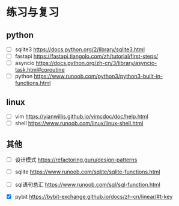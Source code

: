 # 练习与复习


## python

- [ ] sqlite3 https://docs.python.org/2/library/sqlite3.html
- [ ] fastapi https://fastapi.tiangolo.com/zh/tutorial/first-steps/
- [ ] asyncio https://docs.python.org/zh-cn/3/library/asyncio-task.html#coroutine
- [ ] python https://www.runoob.com/python3/python3-built-in-functions.html

## linux
- [ ] vim https://yianwillis.github.io/vimcdoc/doc/help.html
- [ ] shell https://www.runoob.com/linux/linux-shell.html

## 其他
- [ ] 设计模式 https://refactoring.guru/design-patterns
- [ ] sqlite https://www.runoob.com/sqlite/sqlite-functions.html
- [ ] sql语句总汇 https://www.runoob.com/sql/sql-function.html
- [x] pybit https://bybit-exchange.github.io/docs/zh-cn/linear/#t-key

